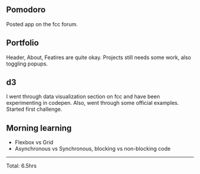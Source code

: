 ## Pomodoro

Posted app on the fcc forum.

## Portfolio

Header, About, Featires are quite okay.
Projects still needs some work, also toggling popups.

## d3

I went through data visualization section on fcc and have been experimenting in codepen.
Also, went through some official examples. Started first challenge.

## Morning learning
* Flexbox vs Grid
* Asynchronous vs Synchronous, blocking vs non-blocking code
<hr>
Total: 6.5hrs
